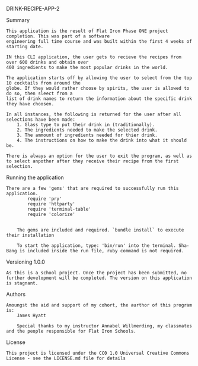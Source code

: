 DRINK-RECIPE-APP-2

Summary

    This application is the result of Flat Iron Phase ONE project completion. This was part of a software
    engineering full time course and was built within the first 4 weeks of starting date.

    IN this CLI application, the user gets to recieve the recipes from over 600 drinks and obtain over
    400 ingredients to make the most popular drinks in the world. 

    The application starts off by allowing the user to select from the top 10 cocktails from around the
    globe. If they would rather choose by spirits, the user is allowed to do so, then sleect from a
    list of drink names to return the information about the specific drink they have choosen.

    In all instances, the following is returned for the user after all selections have been made:
        1. Glass type to put their drink in (traditionally).
        2. The ingredients needed to make the selected drink.
        3. The ammount of ingredients needed for thier drink. 
        4. The instructions on how to make the drink into what it should be.

    There is always an option for the user to exit the program, as well as to select anpother after they receive their recipe from the first selection.

Running the application

    There are a few 'gems' that are required to successfully run this application. 
            require 'pry'
            require 'httparty'
            require 'terminal-table'
            require 'colorize'

        
        The gems are included and required. `bundle install` to execute their installation

        To start the application, type: 'bin/run' into the terminal. Sha-Bang is included inside the run file, ruby command is not required.

Versioning 1.0.0

    As this is a school project. Once the project has been submitted, no further development will be completed. The version on this application is stagnant.


Authors

    Amoungst the aid and support of my cohort, the aurthor of this program is:
        James Hyatt

        Special thanks to my instructor Annabel Willmerding, my classmates and the people responsible for Flat Iron Schools.

License

    This project is licensed under the CC0 1.0 Universal Creative Commons License - see the LICENSE.md file for details

